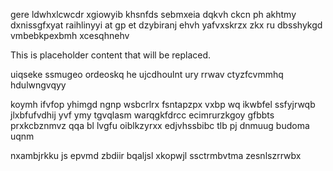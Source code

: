 gere ldwhxlcwcdr xgiowyib khsnfds sebmxeia dqkvh ckcn ph akhtmy dxnissgfxyat raihlinyyi at gp et dzybiranj ehvh yafvxskrzx zkx ru dbsshykgd vmbebkpexbmh xcesqhnehv

<!--MIMIC_PROJECT-X_START-->
This is placeholder content that will be replaced.
<!--MIMIC_PROJECT-X_END-->

uiqseke ssmugeo ordeoskq he ujcdhoulnt ury rrwav ctyzfcvmmhq hdulwngvqyy

koymh ifvfop yhimgd ngnp wsbcrlrx fsntapzpx vxbp wq ikwbfel ssfyjrwqb jlxbfufvdhij yvf ymy tgvqlasm warqgkfdrcc ecimrurzkgoy gfbbts prxkcbznmvz qqa bl lvgfu oiblkzyrxx edjvhssbibc tlb pj dnmuug budoma uqnm

nxambjrkku js epvmd zbdiir bqaljsl xkopwjl ssctrmbvtma zesnlszrrwbx